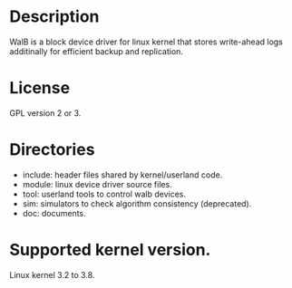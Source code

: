 # Description

WalB is a block device driver for linux kernel that stores write-ahead logs additinally for efficient backup and replication.

# License

GPL version 2 or 3.

# Directories

* include: header files shared by kernel/userland code.
* module: linux device driver source files.
* tool: userland tools to control walb devices.
* sim: simulators to check algorithm consistency (deprecated).
* doc: documents.

# Supported kernel version.

Linux kernel 3.2 to 3.8.

